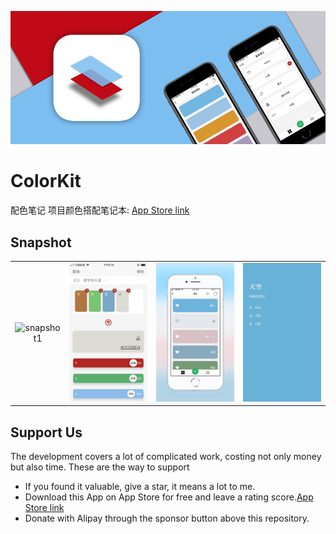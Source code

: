 ![banner]

# ColorKit
配色笔记 项目颜色搭配笔记本: [App Store link](https://itunes.apple.com/cn/app/id1422973826)

## Snapshot

| | | | |
| :--: | :------------: | :------------: | :--: |
| ![snapshot1] | ![snapshot2] | ![snapshot3] | ![snapshot4] |

[snapshot1]:assets/IMG_1818.PNG
[snapshot2]:assets/IMG_1817.PNG
[snapshot3]:assets/IMG_0662.PNG
[snapshot4]:assets/IMG_1821.JPG
[banner]:assets/banner.png

## Support Us

The development covers a lot of complicated work, costing not only money but also time. These are the way to support

- If you found it valuable, give a star, it means a lot to me.
- Download this App on App Store for free and leave a rating score.[App Store link](https://itunes.apple.com/cn/app/id1422973826)
- Donate with Alipay through the sponsor button above this repository.
